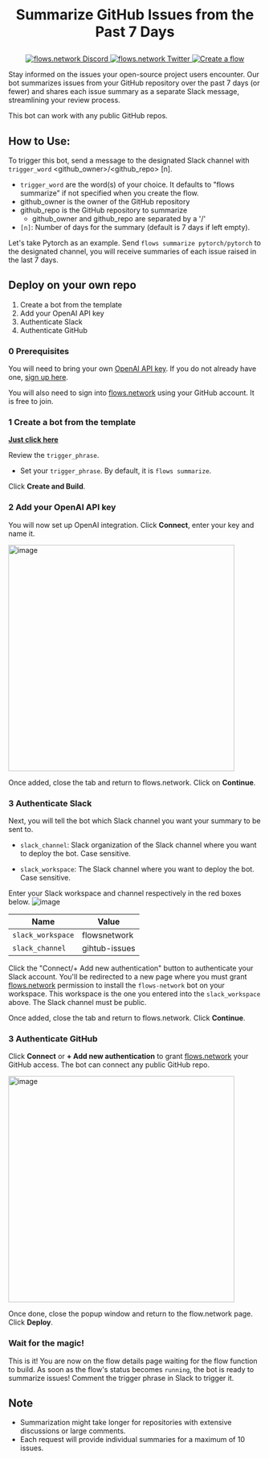 # <p align="center">Summarize GitHub Issues from the Past 7 Days</p>

<p align="center">
  <a href="https://discord.gg/ccZn9ZMfFf">
    <img src="https://img.shields.io/badge/chat-Discord-7289DA?logo=discord" alt="flows.network Discord">
  </a>
  <a href="https://twitter.com/flows_network">
    <img src="https://img.shields.io/badge/Twitter-1DA1F2?logo=twitter&amp;logoColor=white" alt="flows.network Twitter">
  </a>
   <a href="https://flows.network/flow/createByTemplate/github-issues-report-to-slack">
    <img src="https://img.shields.io/website?up_message=deploy&url=https%3A%2F%2Fflows.network%2Fflow%2Fnew" alt="Create a flow">
  </a>
</p>

Stay informed on the issues your open-source project users encounter. Our bot summarizes issues from your GitHub repository over the past 7 days (or fewer) and shares each issue summary as a separate Slack message, streamlining your review process.

This bot can work with any public GitHub repos.

## How to Use:

To trigger this bot, send a message to the designated Slack channel with `trigger_word` <github_owner>/<github_repo> [n].
- `trigger_word` are the word(s) of your choice. It defaults to "flows summarize" if not specified when you create the flow.
- github_owner is the owner of the GitHub repository
- github_repo is the GitHub repository to summarize
  - github_owner and github_repo are separated by a '/'
- `[n]`: Number of days for the summary (default is 7 days if left empty).

Let's take Pytorch as an example. Send `flows summarize pytorch/pytorch` to the designated channel, you will receive summaries of each issue raised in the last 7 days.

## Deploy on your own repo

1. Create a bot from the template
2. Add your OpenAI API key
3. Authenticate Slack
4. Authenticate GitHub

### 0 Prerequisites

You will need to bring your own [OpenAI API key](https://openai.com/blog/openai-api). If you do not already have one, [sign up here](https://platform.openai.com/signup).

You will also need to sign into [flows.network](https://flows.network/) using your GitHub account. It is free to join.

### 1 Create a bot from the template

[**Just click here**](https://flows.network/flow/createByTemplate/github-issues-report-to-slack)

Review the `trigger_phrase`. 

* Set your `trigger_phrase`. By default, it is `flows summarize`.

Click **Create and Build**.

### 2 Add your OpenAI API key
You will now set up OpenAI integration. Click **Connect**, enter your key and name it.

[<img width="450" alt="image" src="https://user-images.githubusercontent.com/45785633/222973214-ecd052dc-72c2-4711-90ec-db1ec9d5f24e.png">](https://user-images.githubusercontent.com/45785633/222973214-ecd052dc-72c2-4711-90ec-db1ec9d5f24e.png)

Once added, close the tab and return to flows.network. Click on **Continue**.

### 3 Authenticate Slack

Next, you will tell the bot which Slack channel you want your summary to be sent to.

* `slack_channel`: Slack organization of the Slack channel where you want to deploy the bot. Case sensitive.

* `slack_workspace`: The Slack channel where you want to deploy the bot. Case sensitive.

Enter your Slack workspace and channel respectively in the red boxes below.
![image](https://github.com/flows-network/github-star-slack-messenger/assets/45785633/0d9ac244-f327-4366-972c-47ef05472057)

| Name           | Value               |
|----------------|---------------------|
| `slack_workspace` | flowsnetwork    |
| `slack_channel`  | gihtub-issues |

Click the "Connect/+ Add new authentication" button to authenticate your Slack account. You'll be redirected to a new page where you must grant [flows.network](https://flows.network/) permission to install the `flows-network` bot on your workspace. This workspace is the one you entered into the `slack_workspace` above. The Slack channel must be public.

Once added, close the tab and return to flows.network. Click **Continue**.

### 3 Authenticate GitHub

Click **Connect** or **+ Add new authentication** to grant [flows.network](https://flows.network/) your GitHub access. The bot can connect any public GitHub repo.

[<img width="450" alt="image" src="https://github.com/flows-network/github-pr-summary/assets/45785633/6cefff19-9eeb-4533-a20b-03c6a9c89473">](https://github.com/flows-network/github-pr-summary/assets/45785633/6cefff19-9eeb-4533-a20b-03c6a9c89473)

Once done, close the popup window and return to the flow.network page. Click **Deploy**.

### Wait for the magic!

This is it! You are now on the flow details page waiting for the flow function to build. As soon as the flow's status becomes `running`, the bot is ready to summarize issues! Comment the trigger phrase in Slack to trigger it.

## Note
- Summarization might take longer for repositories with extensive discussions or large comments.
- Each request will provide individual summaries for a maximum of 10 issues.
